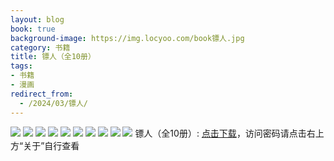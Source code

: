 ```yaml
---
layout: blog
book: true
background-image: https://img.locyoo.com/book镖人.jpg
category: 书籍
title: 镖人（全10册）
tags:
- 书籍
- 漫画
redirect_from:
  - /2024/03/镖人/
---
```

![](https://img.locyoo.com/book镖人.jpg)
![](https://img.locyoo.com/book镖人2.jpg)
![](https://img.locyoo.com/book镖人3.jpg)
![](https://img.locyoo.com/book镖人4.jpg)
![](https://img.locyoo.com/book镖人5.jpg)
![](https://img.locyoo.com/book镖人6.jpg)
![](https://img.locyoo.com/book镖人7.jpg)
![](https://img.locyoo.com/book镖人8.jpg)
![](https://img.locyoo.com/book镖人9.jpg)
![](https://img.locyoo.com/book镖人10.jpg)
镖人（全10册）: <a name = "ref1" href="https://url18.ctfile.com/d/50983618-61869730-4a884c?p=3619">点击下载</a>，访问密码请点击右上方“关于”自行查看